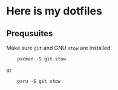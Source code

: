 # Here is my dotfiles
## Prequsuites
Make sure `git` and GNU `stow` are installed.
```
    pacman -S git stow
```
 or 
```
    paru -S git stow
```

